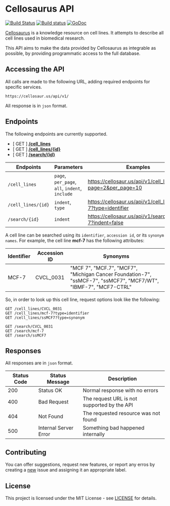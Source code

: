 # Cellosaurus API

[![Build Status](https://travis-ci.org/assefamaru/cellosaurus-api.svg?branch=master)](https://travis-ci.org/assefamaru/cellosaurus-api)
[![Build status](https://ci.appveyor.com/api/projects/status/ssw9ljftsj3pbom5?svg=true)](https://ci.appveyor.com/project/assefamaru/cellosaurus-api)
[![GoDoc](https://godoc.org/github.com/assefamaru/cellosaurus-api?status.svg)](https://godoc.org/github.com/assefamaru/cellosaurus-api)

[Cellosaurus](http://web.expasy.org/cellosaurus/) is a knowledge resource on cell lines. It attempts to describe all cell lines used in biomedical research.

This API aims to make the data provided by Cellosaurus as integrable as possible, by providing programmatic access to the full database.

## Accessing the API

All calls are made to the following URL, adding required endpoints for specific services.

```
https://cellosaur.us/api/v1/
```

All response is in `json` format.

## Endpoints

The following endpoints are currently supported.

* [ GET ] **[/cell_lines](#)**
* [ GET ] **[/cell_lines/{id}](#)**
* [ GET ] **[/search/{id}](#)**

| Endpoints | Parameters | Examples |
| --- | --- | --- |
| `/cell_lines` | `page`, `per_page`, `all`, `indent`, `include` | https://cellosaur.us/api/v1/cell_lines?page=2&per_page=10 |
| `/cell_lines/{id}` | `indent`, `type` | https://cellosaur.us/api/v1/cell_lines/mcf-7?type=identifier |
| `/search/{id}` | `indent` | https://cellosaur.us/api/v1/search/mcf-7?indent=false |

A cell line can be searched using its `identifier`, `accession id`, or its `synonym names`. For example, the cell line **mcf-7** has the following attributes:

| Identifier | Accession ID | Synonyms |
| --- | --- | --- |
| MCF-7 | CVCL_0031 | "MCF 7", "MCF.7", "MCF7", "Michigan Cancer Foundation-7", "ssMCF-7", "ssMCF7", "MCF7/WT", "IBMF-7", "MCF7-CTRL" |

So, in order to look up this cell line, request options look like the following:

```
GET /cell_lines/CVCL_0031
GET /cell_lines/mcf-7?type=identifier
GET /cell_lines/ssMCF7?type=synonym

GET /search/CVCL_0031
GET /search/mcf-7
GET /search/ssMCF7
```

## Responses

All responses are in `json` format.

| Status Code | Status Message | Description |
| --- | --- | --- |
| 200 | Status OK | Normal response with no errors |
| 400 | Bad Request | The request URL is not supported by the API |
| 404 | Not Found | The requested resource was not found |
| 500 | Internal Server Error | Something bad happened internally |

## Contributing

You can offer suggestions, request new features, or report any erros by creating a [new](https://github.com/assefamaru/cellosaurus-api/issues/new) issue and assigning it an appropriate label.

## License

This project is licensed under the MIT License - see [LICENSE](LICENSE) for details.
